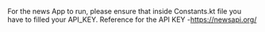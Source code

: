 For the news App to run, please ensure that inside Constants.kt file you have to filled your API_KEY.
Reference for the API KEY -https://newsapi.org/
